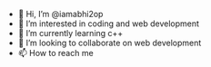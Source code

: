 - 👋 Hi, I’m @iamabhi2op
- 👀 I’m interested in coding and web development
- 🌱 I’m currently learning c++
- 💞️ I’m looking to collaborate on web development
- 📫 How to reach me 

<!---
iamabhi2op/iamabhi2op is a ✨ special ✨ repository because its `README.md` (this file) appears on your GitHub profile.
You can click the Preview link to take a look at your changes.
--->
